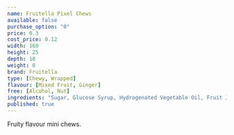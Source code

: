 ```yaml
---
name: Fruitella Pixel Chews
available: false
purchase_option: "0"
price: 0.3
cost_price: 0.12
width: 160
height: 25
depth: 10
weight: 0
brand: Fruitella
type: [Chewy, Wrapped]
flavour: [Mixed Fruit, Ginger]
free: [Alcohol, Nut]
ingredients: "Sugar, Glucose Syrup, Hydrogenated Vegetable Oil, Fruit Juices From Concentrate (Strawberry, Raspberry, Orange, Lemon) (3%), Acid (Citric Acid), Humectant (Glycerol), Gelling Agents (Gum Arabic, Gellan Gum), Starch, Natural Flavourings, Glazing Agents (Carnauba Wax, Shellac, Beeswax), Emulsifier (Sucrose Esters of Fatty Acids), Colours (Paprika Extract, Curcumin, Carmine, Beetroot Red)"
published: true
---
```

Fruity flavour mini chews.